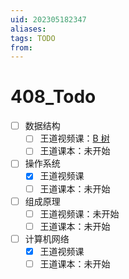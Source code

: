 ```yaml
---
uid: 202305182347
aliases: 
tags: TODO
from: 
---
```

# 408_Todo

- [ ] 数据结构
  - [ ] 王道视频课：[B 树](https://www.bilibili.com/video/BV1b7411N798?p=72&vd_source=87dfd9b43712abc331544c4820fa4a87)
  - [ ] 王道课本：未开始
- [ ] 操作系统
  - [x] 王道视频课
  - [ ] 王道课本：未开始
- [ ] 组成原理
  - [ ] 王道视频课：未开始
  - [ ] 王道课本：未开始
- [ ] 计算机网络
  - [x] 王道视频课
  - [ ] 王道课本：未开始
